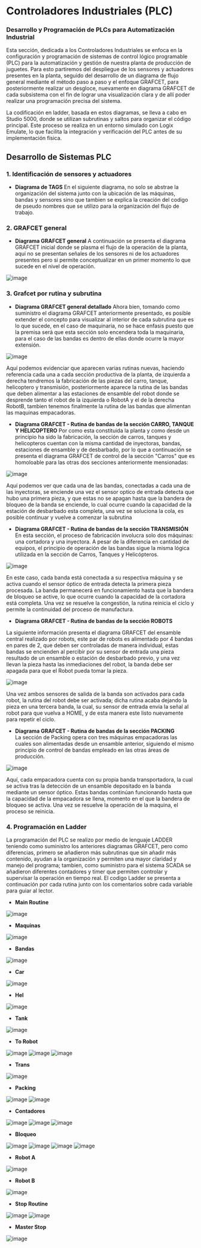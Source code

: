 # Controladores Industriales (PLC)

### Desarrollo y Programación de PLCs para Automatización Industrial

Esta sección, dedicada a los Controladores Industriales se enfoca en la configuración y programación de sistemas de control lógico programable (PLC) para la automatización y gestión de nuestra planta de producción de juguetes. Para esto partiremos del despliegue de los sensores y actuadores presentes en la planta, seguido del desarrollo de un diagrama de flujo general mediante el método paso a paso y el enfoque GRAFCET, para posteriormente realizar un desgloce, nuevamente en diagrama GRAFCET de cada subsistema con el fin de lograr una visualización clara y de allí poder realizar una programación precisa del sistema.

La codificación en ladder, basada en estos diagramas, se lleva a cabo en Studio 5000, donde se utilizan subrutinas y saltos para organizar el código principal. Este proceso se realiza en un entorno simulado con Logix Emulate, lo que facilita la integración y verificación del PLC antes de su implementación física. 

## Desarrollo de Sistemas PLC

### 1. Identificación de sensores y actuadores
- **Diagrama de TAGS** En el siguiente diagrama, no solo se abstrae la organización del sistema junto con la ubicación de las máquinas, bandas y sensores sino que tambien se explica la creación del codigo de pseudo nombres que se utilizo para la organización del flujo de trabajo.

### 2. GRAFCET general
- **Diagrama GRAFCET general** A continuación se presenta el diagrama GRAFCET inicial donde se plasma el flujo de la operación de la planta, aquí no se presentan señales de los sensores ni de los actuadores presentes pero si permite conceptualizar en un primer momento lo que sucede en el nivel de operación.

![image](https://github.com/user-attachments/assets/16210334-d53b-4ea7-ae6d-3a9eb4b8931f)


### 3. Grafcet por rutina y subrutina
- **Diagrama GRAFCET general detallado** Ahora bien, tomando como suministro el diagrama GRAFCET anteriormente presentado, es posible extender el concepto para visualizar al interior de cada subrutina que es lo que sucede, en el caso de maquinaria, no se hace enfasis puesto que la premisa será que esta sección solo encendera toda la maquinaria, para el caso de las bandas es dentro de ellas donde ocurre la mayor extensión.
  
![image](https://github.com/user-attachments/assets/aded6d88-5f3d-4f0d-9844-0aa4f9cae2fc)


Aquí podemos evidenciar que aparecen varias rutinas nuevas, haciendo referencia cada una a cada sección productiva de la planta, de izquierda a derecha tendremos la fabricación de las piezas del carro, tanque, helicoptero y transmisión, posteriormente aparece  la rutina de las bandas que deben alimentar a las estaciones de ensamble del robot donde se desprende tanto el robot de la izquierda o RobotA y el de la derecha RobotB, tambien tenemos finalmente la rutina de las bandas que alimentan las maquinas empacadoras.

- **Diagrama GRAFCET - Rutina de bandas de la sección CARRO, TANQUE Y HELICOPTERO** Por como esta constituida la planta y como desde un principio ha sido la fabricación, la sección de carros, tanques y helicopteros cuentan con la misma cantidad de inyectoras, bandas, estaciones de ensamble y de desbarbado, por lo que a continuación se presenta el diagrama GRAFCET de control de la sección "Carros" que es homoloable para las otras dos secciones anteriormente mensionadas:

![image](https://github.com/user-attachments/assets/9616b87b-53e8-40ae-b40c-74de37035c8f)

Aquí podemos ver que cada una de las bandas, conectadas a cada una de las inyectoras, se enciende una vez el sensor optico de entrada detecta que hubo una primera pieza, y que estas no se apagan hasta que la bandera de bloqueo de la banda se enciende, lo cual ocurre cuando la capacidad de la estación de desbarbado esta completa, una vez se soluciona la cola, es posible continuar y vuelve a comenzar la subrutina

- **Diagrama GRAFCET - Rutina de bandas de la sección TRANSMISIÓN**  
  En esta sección, el proceso de fabricación involucra solo dos máquinas: una cortadora y una inyectora. A pesar de la diferencia en cantidad de equipos, el principio de operación de las bandas sigue la misma lógica utilizada en la sección de Carros, Tanques y Helicópteros.  

![image](https://github.com/user-attachments/assets/7aec3c3f-4a68-4229-bc94-c9148db2422f)


  En este caso, cada banda está conectada a su respectiva máquina y se activa cuando el sensor óptico de entrada detecta la primera pieza procesada. La banda permanecerá en funcionamiento hasta que la bandera de bloqueo se active, lo que ocurre cuando la capacidad de la cortadora está completa. Una vez se resuelve la congestión, la rutina reinicia el ciclo y permite la continuidad del proceso de manufactura.  

- **Diagrama GRAFCET - Rutina de bandas de la sección ROBOTS**

La siguiente información presenta el diagrama GRAFCET del ensamble central realizado por robots, este par de robots es alimentado por 4 bandas en pares de 2, que deben ser controladas de manera individual, estas bandas se encienden al percibir por su sensor de entrada una pieza resultado de un ensamble o estación de desbarbado previo, y una vez llevan la pieza hasta las inmediaciones del robot, la banda debe ser apagada para que el Robot pueda tomar la pieza.
  
![image](https://github.com/user-attachments/assets/4417bb62-2f28-42d6-b8e5-18dfc5c0d143)

Una vez ambos sensores de salida de la banda son activados para cada robot, la rutina del robot debe ser activada; dicha rutina acaba dejando la pieza en una tercera banda, la cual, su sensor de entrada envia la señal al robot para que vuelva a HOME, y de esta manera este listo nuevamente para repetir el ciclo.

- **Diagrama GRAFCET - Rutina de bandas de la sección PACKING**  
  La sección de Packing opera con tres máquinas empacadoras las cuales son alimentadas desde un ensamble anterior, siguiendo el mismo principio de control de bandas empleado en las otras áreas de producción.  

![image](https://github.com/user-attachments/assets/a551f89d-3579-4fe7-9744-814bc467cb12)

  Aquí, cada empacadora cuenta con su propia banda transportadora, la cual se activa tras la detección de un ensamble depositado en la banda mediante un sensor óptico. Estas bandas continúan funcionando hasta que la capacidad de la empacadora se llena, momento en el que la bandera de bloqueo se activa. Una vez se resuelve la operación de la maquina, el proceso se reinicia.  


### 4. Programación en Ladder
La programación del PLC se realizo por medio de lenguaje LADDER teniendo como suministro los anteriores diagramas GRAFCET, pero como diferencias, primero se añadieron más subrutinas que sin añadir más contenido, ayudan a la organización y permiten una mayor claridad y manejo del programa; tambien, como suministro para el sistema SCADA se añadieron diferentes contadores y timer que permiten controlar y supervisar la operación en tiempo real. El codigo Ladder se presenta a continuación por cada rutina junto con los comentarios sobre cada variable para guiar al lector.

- **Main Routine**
  
![image](https://github.com/user-attachments/assets/f0695bfc-d52a-4c75-9af3-bdeb76f5cb0c)

- **Maquinas**

![image](https://github.com/user-attachments/assets/d0ae4780-ef6f-454c-9b28-4576d24d3490)

- **Bandas**

![image](https://github.com/user-attachments/assets/6b314875-f11f-464f-a0a9-ce9ee9535ccc)

- **Car**

![image](https://github.com/user-attachments/assets/7adcf21f-eeca-4a2e-9ad6-1972e7d5c31d)

- **Hel**
  
![image](https://github.com/user-attachments/assets/8c8e2690-c24b-483d-bb78-de64d573a600)

- **Tank**

![image](https://github.com/user-attachments/assets/6a5f0bf1-6350-482c-8165-bde0458f4a5c)

- **To Robot**

![image](https://github.com/user-attachments/assets/0dc497dd-fdf0-4d59-986e-b711e7444d92)
![image](https://github.com/user-attachments/assets/42a590b2-58e9-4c02-aeb8-49330eaaedec)
![image](https://github.com/user-attachments/assets/c9e98029-9043-48f9-a8ae-5c94608bd7af)

- **Trans**  

![image](https://github.com/user-attachments/assets/52ed0280-9aea-400e-9b4f-263cb0ff6c52)

- **Packing**
  
![image](https://github.com/user-attachments/assets/99aa0a9e-0c08-4731-b367-ab6da0c726cb)
![image](https://github.com/user-attachments/assets/20b955a2-41e8-49b9-9ec8-a998c5a3c936)

- **Contadores**
  
![image](https://github.com/user-attachments/assets/7ec58223-cd08-42b3-b4b3-fb9af00d0353)
![image](https://github.com/user-attachments/assets/ff40e0f9-4877-45d5-ac14-0377c5a2c0a8)
![image](https://github.com/user-attachments/assets/366e3132-cb14-4bc6-ab3d-810074178d91)

- **Bloqueo**
  
![image](https://github.com/user-attachments/assets/cada4dfd-4fba-4020-a488-c4f0d0b6895e)
![image](https://github.com/user-attachments/assets/3daf81a0-7588-4e9d-960a-0aace46aa24b)
![image](https://github.com/user-attachments/assets/b5aed4cb-7df4-4087-aa45-9578d5f0cde9)
![image](https://github.com/user-attachments/assets/fc96436c-3ef4-4d7d-a798-ee9e70a2e13b)

- **Robot A**

![image](https://github.com/user-attachments/assets/3daca496-74ad-4d67-86d1-2585c0037be5)

- **Robot B**

![image](https://github.com/user-attachments/assets/94eec001-2e24-46d9-a08a-c3a7658d2a68)

- **Stop Routine**

![image](https://github.com/user-attachments/assets/ce6af0c9-1e14-4b87-ba18-50d4b3d5979e)
![image](https://github.com/user-attachments/assets/7d41aa0d-a720-4248-853b-9453daa580d5)

- **Master Stop**
  
![image](https://github.com/user-attachments/assets/811954f2-6452-411a-be49-f96dbead85d8)
